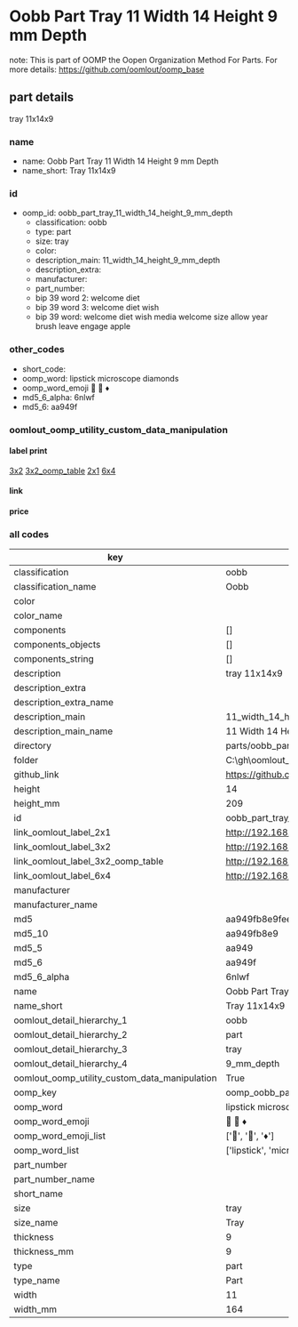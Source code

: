 # Oobb Part Tray 11 Width 14 Height 9 mm Depth  

note: This is part of OOMP the Oopen Organization Method For Parts. For more details: https://github.com/oomlout/oomp_base

##  part details
  



tray 11x14x9



### name
* name: Oobb Part Tray 11 Width 14 Height 9 mm Depth
* name_short: Tray 11x14x9 
### id
* oomp_id: oobb_part_tray_11_width_14_height_9_mm_depth
  * classification: oobb
  * type: part
  * size: tray
  * color: 
  * description_main: 11_width_14_height_9_mm_depth
  * description_extra: 
  * manufacturer: 
  * part_number: 
  * bip 39 word 2: welcome diet
  * bip 39 word 3: welcome diet wish
  * bip 39 word: welcome diet wish media welcome size allow year brush leave engage apple

### other_codes
* short_code: 
* oomp_word: lipstick microscope diamonds
* oomp_word_emoji :lipstick: :microscope: :diamonds:
* md5_6_alpha: 6nlwf
* md5_6: aa949f






### oomlout_oomp_utility_custom_data_manipulation
#### label print
[3x2](http://192.168.1.245:1112/?label=oomp%206nlwf)
[3x2_oomp_table](http://192.168.1.108:1112/?label=oomp%206nlwf)
[2x1](http://192.168.1.242:1112/?label=oomp%206nlwf)
[6x4](http://192.168.1.55:1112/?label=oomp%206nlwf)    

#### link

                              

#### price







### all codes 
| key | value |  
| --- | --- |  
| classification | oobb |  
| classification_name | Oobb |  
| color |  |  
| color_name |  |  
| components | [] |  
| components_objects | [] |  
| components_string | [] |  
| description | tray 11x14x9 |  
| description_extra |  |  
| description_extra_name |  |  
| description_main | 11_width_14_height_9_mm_depth |  
| description_main_name | 11 Width 14 Height 9 mm Depth |  
| directory | parts/oobb_part_tray_11_width_14_height_9_mm_depth |  
| folder | C:\gh\oomlout_oobb_version_4_generated_parts\parts\oobb_part_tray_11_width_14_height_9_mm_depth |  
| github_link | https://github.com/oomlout/oomlout_oomp_part_src/tree/main/parts/oobb_part_tray_11_width_14_height_9_mm_depth |  
| height | 14 |  
| height_mm | 209 |  
| id | oobb_part_tray_11_width_14_height_9_mm_depth |  
| link_oomlout_label_2x1 | http://192.168.1.242:1112/?label=oomp%206nlwf |  
| link_oomlout_label_3x2 | http://192.168.1.245:1112/?label=oomp%206nlwf |  
| link_oomlout_label_3x2_oomp_table | http://192.168.1.108:1112/?label=oomp%206nlwf |  
| link_oomlout_label_6x4 | http://192.168.1.55:1112/?label=oomp%206nlwf |  
| manufacturer |  |  
| manufacturer_name |  |  
| md5 | aa949fb8e9fee0d727fca8a7f90f6fca |  
| md5_10 | aa949fb8e9 |  
| md5_5 | aa949 |  
| md5_6 | aa949f |  
| md5_6_alpha | 6nlwf |  
| name | Oobb Part Tray 11 Width 14 Height 9 mm Depth |  
| name_short | Tray 11x14x9  |  
| oomlout_detail_hierarchy_1 | oobb |  
| oomlout_detail_hierarchy_2 | part |  
| oomlout_detail_hierarchy_3 | tray |  
| oomlout_detail_hierarchy_4 | 9_mm_depth |  
| oomlout_oomp_utility_custom_data_manipulation | True |  
| oomp_key | oomp_oobb_part_tray_11_width_14_height_9_mm_depth |  
| oomp_word | lipstick microscope diamonds |  
| oomp_word_emoji | :lipstick: :microscope: :diamonds: |  
| oomp_word_emoji_list | [':lipstick:', ':microscope:', ':diamonds:'] |  
| oomp_word_list | ['lipstick', 'microscope', 'diamonds'] |  
| part_number |  |  
| part_number_name |  |  
| short_name |  |  
| size | tray |  
| size_name | Tray |  
| thickness | 9 |  
| thickness_mm | 9 |  
| type | part |  
| type_name | Part |  
| width | 11 |  
| width_mm | 164 |  
